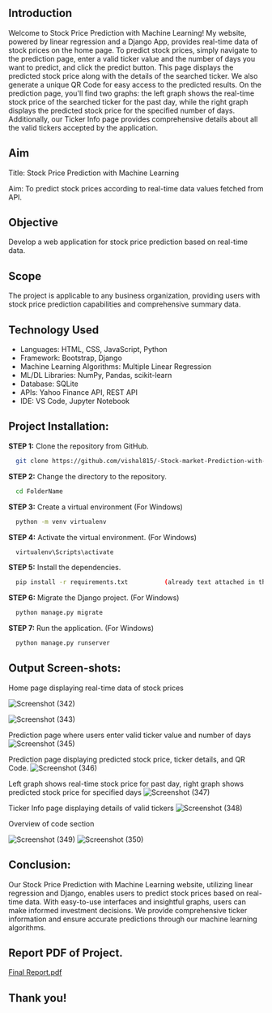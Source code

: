 [//]: # (Hello welcome to my project
)


## Introduction
<p>
  Welcome to Stock Price Prediction with Machine Learning! My website, powered by linear regression and a Django App, provides real-time data of stock prices on the home page. To predict stock prices, simply navigate to the prediction page, enter a valid ticker value and the number of days you want to predict, and click the predict button. This page displays the predicted stock price along with the details of the searched ticker. We also generate a unique QR Code for easy access to the predicted results. On the prediction page, you'll find two graphs: the left graph shows the real-time stock price of the searched ticker for the past day, while the right graph displays the predicted stock price for the specified number of days. Additionally, our Ticker Info page provides comprehensive details about all the valid tickers accepted by the application.
</p>

## Aim
<p>
   Title: Stock Price Prediction with Machine Learning
</p>
<p> 
Aim: To predict stock prices according to real-time data values fetched from API.
</p>

## Objective
<p>
  Develop a web application for stock price prediction based on real-time data.
  
</p>

## Scope
<p>
  The project is applicable to any business organization, providing users with stock price prediction capabilities and comprehensive summary data.
</p>

## Technology Used

- Languages: HTML, CSS, JavaScript, Python
- Framework: Bootstrap, Django
- Machine Learning Algorithms: Multiple Linear Regression
- ML/DL Libraries: NumPy, Pandas, scikit-learn
- Database: SQLite
- APIs: Yahoo Finance API, REST API
- IDE: VS Code, Jupyter Notebook




## Project Installation:
**STEP 1:** Clone the repository from GitHub.
```bash
  git clone https://github.com/vishal815/-Stock-market-Prediction-with-Machine-Learning-Django.git
```

**STEP 2:** Change the directory to the repository.
```bash
  cd FolderName
```

**STEP 3:** Create a virtual environment
(For Windows)
```bash
  python -m venv virtualenv
```

**STEP 4:** Activate the virtual environment.
(For Windows)
```bash
  virtualenv\Scripts\activate
```

**STEP 5:** Install the dependencies.
```bash
  pip install -r requirements.txt          (already text attached in the project)
```

**STEP 6:** Migrate the Django project.
(For Windows)
```bash
  python manage.py migrate
```

**STEP 7:** Run the application.
(For Windows)
```bash
  python manage.py runserver
```


## Output Screen-shots:
Home page displaying real-time data of stock prices

![Screenshot (342)](https://github.com/vishal815/-Stock-market-Prediction-with-Machine-Learning-Django/assets/83393190/754e23b7-1d8b-47df-92c2-50d8abdb0f5b)

![Screenshot (343)](https://github.com/vishal815/-Stock-market-Prediction-with-Machine-Learning-Django/assets/83393190/a76afff4-c812-4db1-8e1d-64097a1cd178)


Prediction page where users enter valid ticker value and number of days
![Screenshot (345)](https://github.com/vishal815/-Stock-market-Prediction-with-Machine-Learning-Django/assets/83393190/b1c4e87c-9d94-4da9-986f-e471f7129d4f)

Prediction page displaying predicted stock price, ticker details, and QR Code.
![Screenshot (346)](https://github.com/vishal815/-Stock-market-Prediction-with-Machine-Learning-Django/assets/83393190/6814ac70-6079-4d8b-aef8-3c2959a82a1d)


 Left graph shows real-time stock price for past day, right graph shows predicted stock price for specified days
 ![Screenshot (347)](https://github.com/vishal815/-Stock-market-Prediction-with-Machine-Learning-Django/assets/83393190/bdfb6e97-7fca-45e5-afc0-42c861305f9a)


Ticker Info page displaying details of valid tickers
![Screenshot (348)](https://github.com/vishal815/-Stock-market-Prediction-with-Machine-Learning-Django/assets/83393190/faa1429f-81a3-4988-8638-c3b5d28bca9c)

Overview of code section

![Screenshot (349)](https://github.com/vishal815/-Stock-market-Prediction-with-Machine-Learning-Django/assets/83393190/e490bab6-e758-4cef-a09c-4c2eb99a773a)
![Screenshot (350)](https://github.com/vishal815/-Stock-market-Prediction-with-Machine-Learning-Django/assets/83393190/a45cf9c2-6a48-4e02-aab1-d04ff53ac5d2)

## Conclusion:
Our Stock Price Prediction with Machine Learning website, utilizing linear regression and Django, enables users to predict stock prices based on real-time data.
With easy-to-use interfaces and insightful graphs, users can make informed investment decisions.
We provide comprehensive ticker information and ensure accurate predictions through our machine learning algorithms.

## Report PDF  of Project.
[Final Report.pdf](https://github.com/vishal815/-Stock-market-Prediction-with-Machine-Learning-Django/files/11960207/Final.Report.KUKBIT.pdf)



## Thank you!

